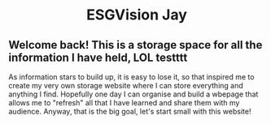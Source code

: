 # <center> ESGVision Jay </center>

## Welcome back! This is a storage space for all the information I have held, LOL testttt
As information stars to build up, it is easy to lose it, so that inspired me to create my very own storage website where I can store everything and anything I find. Hopefully one day I can organise and build a wbepage that allows me to "refresh" all that I have learned and share them with my audience. Anyway, that is the big goal, let's start small with this website!

